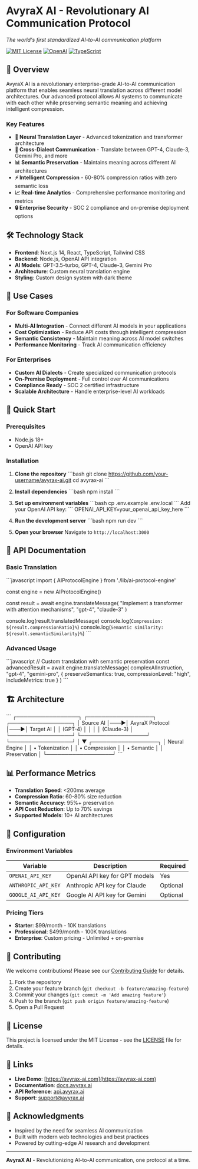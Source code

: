 # AvyraX AI - Revolutionary AI Communication Protocol

*The world's first standardized AI-to-AI communication platform*

[![MIT License](https://img.shields.io/badge/License-MIT-green.svg?style=for-the-badge)](https://choosealicense.com/licenses/mit/)
[![OpenAI](https://img.shields.io/badge/Powered%20by-OpenAI-412991?style=for-the-badge&logo=openai)](https://openai.com)
[![TypeScript](https://img.shields.io/badge/Built%20with-TypeScript-3178C6?style=for-the-badge&logo=typescript)](https://www.typescriptlang.org/)

## 🚀 Overview

AvyraX AI is a revolutionary enterprise-grade AI-to-AI communication platform that enables seamless neural translation across different model architectures. Our advanced protocol allows AI systems to communicate with each other while preserving semantic meaning and achieving intelligent compression.

### Key Features

- **🧠 Neural Translation Layer** - Advanced tokenization and transformer architecture
- **🔄 Cross-Dialect Communication** - Translate between GPT-4, Claude-3, Gemini Pro, and more
- **📊 Semantic Preservation** - Maintains meaning across different AI architectures
- **⚡ Intelligent Compression** - 60-80% compression ratios with zero semantic loss
- **📈 Real-time Analytics** - Comprehensive performance monitoring and metrics
- **🔒 Enterprise Security** - SOC 2 compliance and on-premise deployment options

## 🛠 Technology Stack

- **Frontend**: Next.js 14, React, TypeScript, Tailwind CSS
- **Backend**: Node.js, OpenAI API integration
- **AI Models**: GPT-3.5-turbo, GPT-4, Claude-3, Gemini Pro
- **Architecture**: Custom neural translation engine
- **Styling**: Custom design system with dark theme

## 🎯 Use Cases

### For Software Companies
- **Multi-AI Integration** - Connect different AI models in your applications
- **Cost Optimization** - Reduce API costs through intelligent compression
- **Semantic Consistency** - Maintain meaning across AI model switches
- **Performance Monitoring** - Track AI communication efficiency

### For Enterprises
- **Custom AI Dialects** - Create specialized communication protocols
- **On-Premise Deployment** - Full control over AI communications
- **Compliance Ready** - SOC 2 certified infrastructure
- **Scalable Architecture** - Handle enterprise-level AI workloads

## 🚀 Quick Start

### Prerequisites
- Node.js 18+ 
- OpenAI API key

### Installation

1. **Clone the repository**
   \`\`\`bash
   git clone https://github.com/your-username/avyrax-ai.git
   cd avyrax-ai
   \`\`\`

2. **Install dependencies**
   \`\`\`bash
   npm install
   \`\`\`

3. **Set up environment variables**
   \`\`\`bash
   cp .env.example .env.local
   \`\`\`
   Add your OpenAI API key:
   \`\`\`
   OPENAI_API_KEY=your_openai_api_key_here
   \`\`\`

4. **Run the development server**
   \`\`\`bash
   npm run dev
   \`\`\`

5. **Open your browser**
   Navigate to `http://localhost:3000`

## 📖 API Documentation

### Basic Translation

\`\`\`javascript
import { AIProtocolEngine } from './lib/ai-protocol-engine'

const engine = new AIProtocolEngine()

const result = await engine.translateMessage(
  "Implement a transformer with attention mechanisms",
  "gpt-4",
  "claude-3"
)

console.log(result.translatedMessage)
console.log(`Compression: ${result.compressionRatio}%`)
console.log(`Semantic similarity: ${result.semanticSimilarity}%`)
\`\`\`

### Advanced Usage

\`\`\`javascript
// Custom translation with semantic preservation
const advancedResult = await engine.translateMessage(
  complexAIInstruction,
  "gpt-4",
  "gemini-pro",
  {
    preserveSemantics: true,
    compressionLevel: "high",
    includeMetrics: true
  }
)
\`\`\`

## 🏗 Architecture

\`\`\`
┌─────────────────┐    ┌──────────────────┐    ┌─────────────────┐
│   Source AI     │───▶│  AvyraX Protocol │───▶│   Target AI     │
│   (GPT-4)       │    │                  │    │   (Claude-3)    │
└─────────────────┘    └──────────────────┘    └─────────────────┘
                              │
                              ▼
                    ┌──────────────────┐
                    │  Neural Engine   │
                    │  • Tokenization  │
                    │  • Compression   │
                    │  • Semantic      │
                    │    Preservation  │
                    └──────────────────┘
\`\`\`

## 📊 Performance Metrics

- **Translation Speed**: <200ms average
- **Compression Ratio**: 60-80% size reduction
- **Semantic Accuracy**: 95%+ preservation
- **API Cost Reduction**: Up to 70% savings
- **Supported Models**: 10+ AI architectures

## 🔧 Configuration

### Environment Variables

| Variable | Description | Required |
|----------|-------------|----------|
| `OPENAI_API_KEY` | OpenAI API key for GPT models | Yes |
| `ANTHROPIC_API_KEY` | Anthropic API key for Claude | Optional |
| `GOOGLE_AI_API_KEY` | Google AI API key for Gemini | Optional |

### Pricing Tiers

- **Starter**: $99/month - 10K translations
- **Professional**: $499/month - 100K translations  
- **Enterprise**: Custom pricing - Unlimited + on-premise

## 🤝 Contributing

We welcome contributions! Please see our [Contributing Guide](CONTRIBUTING.md) for details.

1. Fork the repository
2. Create your feature branch (`git checkout -b feature/amazing-feature`)
3. Commit your changes (`git commit -m 'Add amazing feature'`)
4. Push to the branch (`git push origin feature/amazing-feature`)
5. Open a Pull Request

## 📄 License

This project is licensed under the MIT License - see the [LICENSE](LICENSE) file for details.

## 🔗 Links

- **Live Demo**: [https://avyrax-ai.com](https://avyrax-ai.com)
- **Documentation**: [docs.avyrax.ai](https://docs.avyrax.ai)
- **API Reference**: [api.avyrax.ai](https://api.avyrax.ai)
- **Support**: [support@avyrax.ai](mailto:support@avyrax.ai)

## 🙏 Acknowledgments

- Inspired by the need for seamless AI communication
- Built with modern web technologies and best practices
- Powered by cutting-edge AI research and development

---

**AvyraX AI** - Revolutionizing AI-to-AI communication, one protocol at a time.
